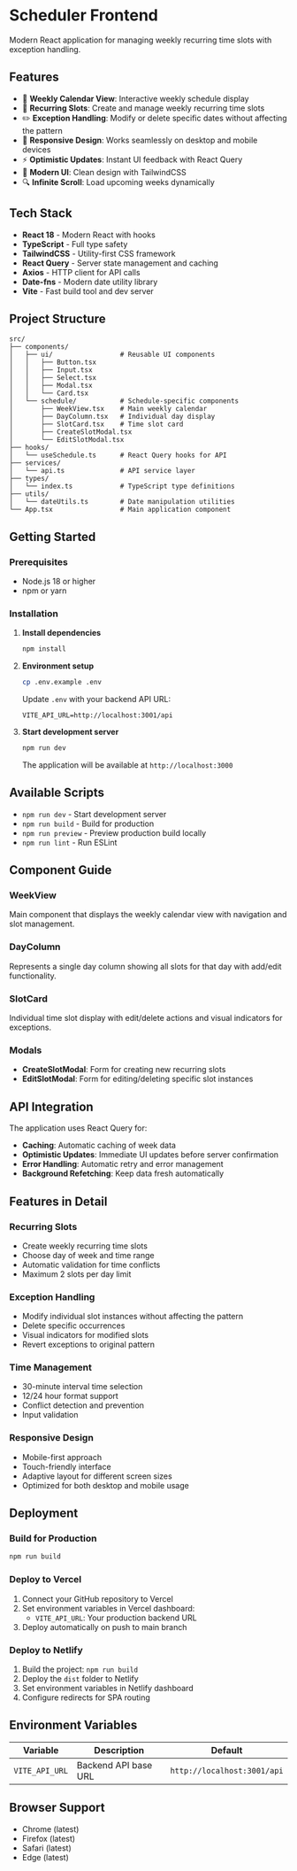 # Scheduler Frontend

Modern React application for managing weekly recurring time slots with exception handling.

## Features

- 📅 **Weekly Calendar View**: Interactive weekly schedule display
- 🔄 **Recurring Slots**: Create and manage weekly recurring time slots
- ✏️ **Exception Handling**: Modify or delete specific dates without affecting the pattern
- 📱 **Responsive Design**: Works seamlessly on desktop and mobile devices
- ⚡ **Optimistic Updates**: Instant UI feedback with React Query
- 🎨 **Modern UI**: Clean design with TailwindCSS
- 🔍 **Infinite Scroll**: Load upcoming weeks dynamically

## Tech Stack

- **React 18** - Modern React with hooks
- **TypeScript** - Full type safety
- **TailwindCSS** - Utility-first CSS framework
- **React Query** - Server state management and caching
- **Axios** - HTTP client for API calls
- **Date-fns** - Modern date utility library
- **Vite** - Fast build tool and dev server

## Project Structure

```
src/
├── components/
│   ├── ui/                 # Reusable UI components
│   │   ├── Button.tsx
│   │   ├── Input.tsx
│   │   ├── Select.tsx
│   │   ├── Modal.tsx
│   │   └── Card.tsx
│   └── schedule/           # Schedule-specific components
│       ├── WeekView.tsx    # Main weekly calendar
│       ├── DayColumn.tsx   # Individual day display
│       ├── SlotCard.tsx    # Time slot card
│       ├── CreateSlotModal.tsx
│       └── EditSlotModal.tsx
├── hooks/
│   └── useSchedule.ts      # React Query hooks for API
├── services/
│   └── api.ts              # API service layer
├── types/
│   └── index.ts            # TypeScript type definitions
├── utils/
│   └── dateUtils.ts        # Date manipulation utilities
└── App.tsx                 # Main application component
```

## Getting Started

### Prerequisites

- Node.js 18 or higher
- npm or yarn

### Installation

1. **Install dependencies**
   ```bash
   npm install
   ```

2. **Environment setup**
   ```bash
   cp .env.example .env
   ```
   
   Update `.env` with your backend API URL:
   ```env
   VITE_API_URL=http://localhost:3001/api
   ```

3. **Start development server**
   ```bash
   npm run dev
   ```

   The application will be available at `http://localhost:3000`

## Available Scripts

- `npm run dev` - Start development server
- `npm run build` - Build for production
- `npm run preview` - Preview production build locally
- `npm run lint` - Run ESLint

## Component Guide

### WeekView
Main component that displays the weekly calendar view with navigation and slot management.

### DayColumn
Represents a single day column showing all slots for that day with add/edit functionality.

### SlotCard
Individual time slot display with edit/delete actions and visual indicators for exceptions.

### Modals
- **CreateSlotModal**: Form for creating new recurring slots
- **EditSlotModal**: Form for editing/deleting specific slot instances

## API Integration

The application uses React Query for:
- **Caching**: Automatic caching of week data
- **Optimistic Updates**: Immediate UI updates before server confirmation
- **Error Handling**: Automatic retry and error management
- **Background Refetching**: Keep data fresh automatically

## Features in Detail

### Recurring Slots
- Create weekly recurring time slots
- Choose day of week and time range
- Automatic validation for time conflicts
- Maximum 2 slots per day limit

### Exception Handling
- Modify individual slot instances without affecting the pattern
- Delete specific occurrences
- Visual indicators for modified slots
- Revert exceptions to original pattern

### Time Management
- 30-minute interval time selection
- 12/24 hour format support
- Conflict detection and prevention
- Input validation

### Responsive Design
- Mobile-first approach
- Touch-friendly interface
- Adaptive layout for different screen sizes
- Optimized for both desktop and mobile usage

## Deployment

### Build for Production
```bash
npm run build
```

### Deploy to Vercel
1. Connect your GitHub repository to Vercel
2. Set environment variables in Vercel dashboard:
   - `VITE_API_URL`: Your production backend URL
3. Deploy automatically on push to main branch

### Deploy to Netlify
1. Build the project: `npm run build`
2. Deploy the `dist` folder to Netlify
3. Set environment variables in Netlify dashboard
4. Configure redirects for SPA routing

## Environment Variables

| Variable | Description | Default |
|----------|-------------|---------|
| `VITE_API_URL` | Backend API base URL | `http://localhost:3001/api` |

## Browser Support

- Chrome (latest)
- Firefox (latest)
- Safari (latest)
- Edge (latest)
